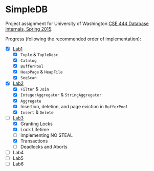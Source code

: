 SimpleDB
========

Project assignment for University of Washington [CSE 444 Database Internals, Spring 2015](
https://courses.cs.washington.edu/courses/cse444/15sp/).

Progress (following the recommended order of implementation):

- [X] [Lab1](https://courses.cs.washington.edu/courses/cse444/15sp/labs/lab1/lab1.html)
    - [X] `Tuple` & `TupleDesc`
    - [X] `Catalog`
    - [X] `BufferPool`
    - [X] `HeapPage` & `HeapFile`
    - [X] `SeqScan`
- [X] [Lab2](https://courses.cs.washington.edu/courses/cse444/15sp/labs/lab2/lab2.html)
    - [X] `Filter` & `Join`
    - [X] `IntegerAggregator` & `StringAggregator`
    - [X] `Aggregate`
    - [X] Insertion, deletion, and page eviction in `BufferPool`
    - [X] `Insert` & `Delete`
- [ ] [Lab3](https://courses.cs.washington.edu/courses/cse444/15sp/labs/lab3/lab3.html)
    - [X] Granting Locks
    - [X] Lock Lifetime
    - [ ] Implementing NO STEAL
    - [X] Transactions
    - [ ] Deadlocks and Aborts
- [ ] Lab4
- [ ] Lab5
- [ ] Lab6
